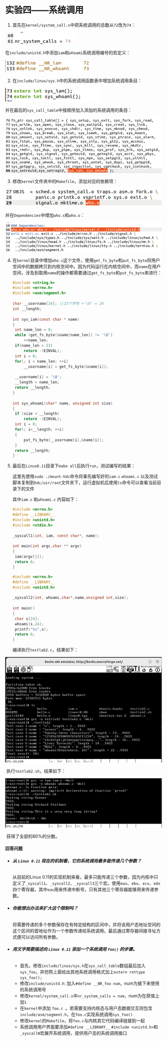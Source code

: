 # 实验四——系统调用

1. 首先在`kernel/system_call.s`中把系统调用的总数从`72`改为`74`：

![](./images/img1.png)

​		在`include/unistd.h`中添加`iam`和`whoami`系统调用编号的宏定义：

![](./images/img2.png)

2. 在`include/linux/sys.h`中的系统调用函数表中增加系统调用条目：

![](./images/img3.png)

​		并在最后的`sys_call_table`中按顺序加入添加的系统调用的条目：

![](./images/img4.png)

3. 修改`kernel`文件夹中的`Makefile`，添加对应的依赖项：

![](./images/img5.png)

​		并在`Dependencies`中增加`who.s`和`who.o`：

![](./images/img6.png)

4. 在`kernel`目录中增加`who.c`这个文件，使用`get_fs_byte`和`put_fs_byte`将用户空间中的数据拷贝到内核空间中。因为代码运行在内核空间中，而`name`在用户空间，涉及到取用`name`的操作都需要通过`get_fs_byte`和`put_fs_byte`来进行：

   ```c
   #include <string.h>
   #include <errno.h>
   #include <asm/segment.h>
   
   char __username[24]; //23个字符 +'\0' = 24
   int __length;
   
   int sys_iam(const char * name)
   {
   	int name_len = 0;
   	while (get_fs_byte(&name[name_len]) != '\0')
   		++name_len;
   	if(name_len > 23)
   		return -(EINVAL);
   	int i = 0;
   	for(; i < name_len; ++i)
   		__username[i] = get_fs_byte(&name[i]);
   
   	__username[i] = '\0';
   	__length = name_len;
   	return __length;
   }
   
   int sys_whoami(char* name, unsigned int size)
   { 	
   	if (size < __length)
   		return -(EINVAL);
   	int i = 0;
   	for(; i<__length; ++i)
   	{
   		put_fs_byte(__username[i],&name[i]);
   	}
   	return __length;
   }
   ```

5. 最后在`Linux0.11`目录下`make all`后执行`run`，测试编写的结果：

   这里先使用`sudo ./mount-hdc`命令将事先编写好的`iam.c` `whoami.c` 以及测试脚本复制到`hdc/usr/root`文件夹下，运行虚拟机后使用`ls`命令可以查看当前目录下的文件

   其中`iam.c` 和`whoami.c` 内容如下：

   ```c
   #include <errno.h>
   #define __LIBRARY__
   #include <unistd.h>
   #include <stdio.h>
   
   _syscall1(int, iam, const char*, name);
   
   int main(int argc,char ** argv)
   {
   	iam(argv[1]);
   	return 0;
   }
   ```

   ```c
   #include <errno.h>
   #define __LIBRARY__
   #include <unistd.h>
   
   _syscall2(int, whoami,char*,name,unsigned int,size);
   
   int main()
   {
   	char s[24];
   	whoami(s,24);
   	printf("%s",s);
   	return 0;
   }
   ```

   编译执行`testlab2.c`，结果如下：

![](./images/img7.png)

​		执行`testlab2.sh`，结果如下：

![](./images/img8.png)

​		获得了全部的80%的分数。

#### 回答问题

- ###### **从 `Linux 0.11` 现在的机制看，它的系统调用最多能传递几个参数？**

  从目前的Linux 0.11的实现机制来看，最多只能传递三个参数，因为内核中只定义了`_syscall1`、`_syscall2`、`_syscall3`三个宏。使用`eax`、`ebx`、`ecx`、`edx`四个寄存器，其中`eax`用来传递中断号，只有其他三个寄存器能够用来传递参数。

- ###### **你能想出办法来扩大这个限制吗？**

  将需要传递的多个参数保存在有特定结构的区间中，并将该用户态地址空间的这个区间的首地址作为一个参数传递给系统调用。最后通过寄存器间接寻址方式便可以访问所有参数。

- ###### **用文字简要描述向 `Linux 0.11` 添加一个系统调用 `foo()` 的步骤。**

  * 首先，修改`include/linux/sys.h`在`sys_call_table`数组最后加入`sys_foo`，并仿照上面给出其他系统调用格式加上`extern rettype sys_foo();`
  * 修改`include/unistd.h`: 加入`#define __NR_foo num`，num为接下来使用的系统调用号
  * 修改`kernel/system_call.s`中`nr_system_calls = num`，num为在原值上加`1`
  * 在`kernel`中添加 `foo.c `。若需要支持内核态与用户态数据交互则包含`include/asm/segment.h`，在`foo.c`实现系统调用`sys_foo()`
  * 修改`kernel`的`Makefile`，将`foo.c`与内核其它代码编译链接到一起
  * 系统调用用户界面要添加`#define __LIBRARY__` `#include <unistd.h>`和`_syscallN`宏展开系统调用，提供用户态的系统调用接口